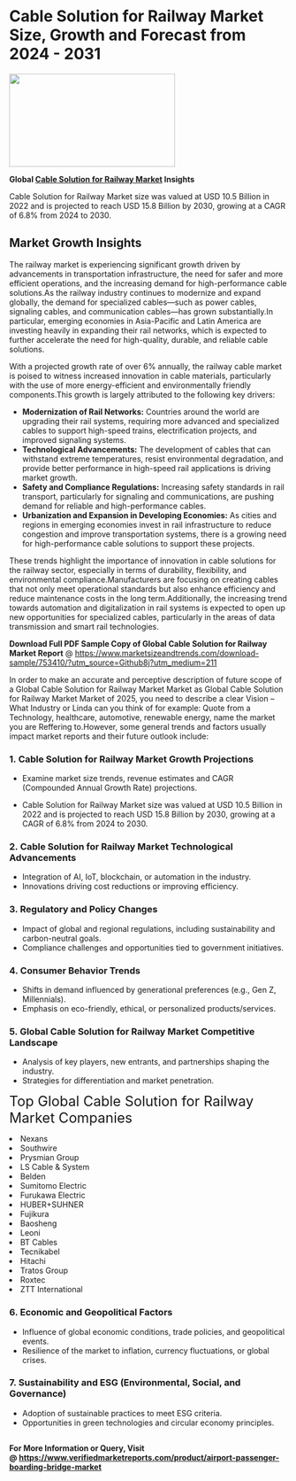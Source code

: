 <H1>Cable Solution for Railway Market Size, Growth and Forecast from 2024 - 2031</H1><img class="aligncenter size-medium wp-image-584254" src="https://thirdeyenews.in/wp-content/uploads/2024/09/Global-Market-Research-300x168.jpeg" alt="" width="300" height="168" /><p><strong>Global&nbsp;<a href="https://www.marketsizeandtrends.com/download-sample/753410/?utm_source=Github8j?utm_medium=211">Cable Solution for Railway Market</a> Insights</strong></p><p>Cable Solution for Railway Market size was valued at USD 10.5 Billion in 2022 and is projected to reach USD 15.8 Billion by 2030, growing at a CAGR of 6.8% from 2024 to 2030.</p><p><!DOCTYPE html> <html lang="en"> <head> <meta charset="UTF-8"> <meta name="viewport" content="width=device-width, initial-scale=1.0"> <title>Railway Market Growth Insights</title> </head> <body> <h2>Market Growth Insights</h2> <p>The railway market is experiencing significant growth driven by advancements in transportation infrastructure, the need for safer and more efficient operations, and the increasing demand for high-performance cable solutions.As the railway industry continues to modernize and expand globally, the demand for specialized cables—such as power cables, signaling cables, and communication cables—has grown substantially.In particular, emerging economies in Asia-Pacific and Latin America are investing heavily in expanding their rail networks, which is expected to further accelerate the need for high-quality, durable, and reliable cable solutions.</p> <p>With a projected growth rate of over 6% annually, the railway cable market is poised to witness increased innovation in cable materials, particularly with the use of more energy-efficient and environmentally friendly components.This growth is largely attributed to the following key drivers:</p> <ul> <li><strong>Modernization of Rail Networks:</strong> Countries around the world are upgrading their rail systems, requiring more advanced and specialized cables to support high-speed trains, electrification projects, and improved signaling systems.</li> <li><strong>Technological Advancements:</strong> The development of cables that can withstand extreme temperatures, resist environmental degradation, and provide better performance in high-speed rail applications is driving market growth.</li> <li><strong>Safety and Compliance Regulations:</strong> Increasing safety standards in rail transport, particularly for signaling and communications, are pushing demand for reliable and high-performance cables.</li> <li><strong>Urbanization and Expansion in Developing Economies:</strong> As cities and regions in emerging economies invest in rail infrastructure to reduce congestion and improve transportation systems, there is a growing need for high-performance cable solutions to support these projects.</li> </ul> <p>These trends highlight the importance of innovation in cable solutions for the railway sector, especially in terms of durability, flexibility, and environmental compliance.Manufacturers are focusing on creating cables that not only meet operational standards but also enhance efficiency and reduce maintenance costs in the long term.Additionally, the increasing trend towards automation and digitalization in rail systems is expected to open up new opportunities for specialized cables, particularly in the areas of data transmission and smart rail technologies.</p> <p><span class=""><strong>Download Full PDF Sample Copy of Global Cable Solution for Railway Market Report</strong> @ <a href="https://www.marketsizeandtrends.com/download-sample/753410/?utm_source=Github8j?utm_medium=211" target="_blank">https://www.marketsizeandtrends.com/download-sample/753410/?utm_source=Github8j?utm_medium=211</a></span></p><p>In order to make an accurate and perceptive description of future scope of a Global&nbsp;Cable Solution for Railway Market Market as Global&nbsp;Cable Solution for Railway Market Market of 2025, you need to describe a clear Vision &ndash; What Industry or Linda can you think of for example: Quote from a Technology, healthcare, automotive, renewable energy, name the market you are Reffering to.However, some general trends and factors usually impact market reports and their future outlook include:</p><h3>1.&nbsp;<strong>Cable Solution for Railway Market Growth Projections</strong></h3><ul><li>Examine market size trends, revenue estimates and CAGR (Compounded Annual Growth Rate) projections.</li><li><p>Cable Solution for Railway Market size was valued at USD 10.5 Billion in 2022 and is projected to reach USD 15.8 Billion by 2030, growing at a CAGR of 6.8% from 2024 to 2030.</p></li></ul><h3>2.&nbsp;<strong>Cable Solution for Railway Market Technological Advancements</strong></h3><ul><li>Integration of AI, IoT, blockchain, or automation in the industry.</li><li>Innovations driving cost reductions or improving efficiency.</li></ul><h3>3.&nbsp;<strong>Regulatory and Policy Changes</strong></h3><ul><li>Impact of global and regional regulations, including sustainability and carbon-neutral goals.</li><li>Compliance challenges and opportunities tied to government initiatives.</li></ul><h3>4.&nbsp;<strong>Consumer Behavior Trends</strong></h3><ul><li>Shifts in demand influenced by generational preferences (e.g., Gen Z, Millennials).</li><li>Emphasis on eco-friendly, ethical, or personalized products/services.</li></ul><h3>5.&nbsp;<strong>Global Cable Solution for Railway Market Competitive Landscape</strong></h3><ul><li>Analysis of key players, new entrants, and partnerships shaping the industry.</li><li>Strategies for differentiation and market penetration.</li></ul><p data-pm-slice="1 1 []"><span style="color: inherit; font-family: inherit; font-size: 25px;">Top Global Cable Solution for Railway Market Companies</span></p><div class="" data-test-id=""><p><li>Nexans</li><li> Southwire</li><li> Prysmian Group</li><li> LS Cable & System</li><li> Belden</li><li> Sumitomo Electric</li><li> Furukawa Electric</li><li> HUBER+SUHNER</li><li> Fujikura</li><li> Baosheng</li><li> Leoni</li><li> BT Cables</li><li> Tecnikabel</li><li> Hitachi</li><li> Tratos Group</li><li> Roxtec</li><li> ZTT International</li></p></div><h3>6.&nbsp;<strong>Economic and Geopolitical Factors</strong></h3><ul><li>Influence of global economic conditions, trade policies, and geopolitical events.</li><li>Resilience of the market to inflation, currency fluctuations, or global crises.</li></ul><h3>7.&nbsp;<strong>Sustainability and ESG (Environmental, Social, and Governance)</strong></h3><ul><li>Adoption of sustainable practices to meet ESG criteria.</li><li>Opportunities in green technologies and circular economy principles.</li></ul><h2><strong style="font-size: 14px;">For More Information or Query, Visit @&nbsp;</strong><a style="background-color: #ffffff; font-size: 14px;" href="https://www.marketsizeandtrends.com/report/cable-solution-for-railway-market/" target="_blank">https://www.verifiedmarketreports.com/product/airport-passenger-boarding-bridge-market</a></h2>